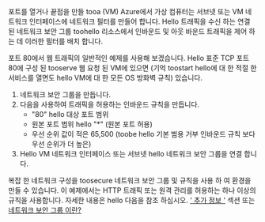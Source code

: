 포트를 열거나 끝점을 만들 tooa (VM) Azure에서 가상 컴퓨터는 서브넷 또는 VM 네트워크 인터페이스에 네트워크 필터를 만들어 합니다. Hello 트래픽을 수신 하는 연결 된 네트워크 보안 그룹 toohello 리소스에서 인바운드 및 아웃 바운드 트래픽을 제어 하는 데 이러한 필터를 배치 합니다.

포트 80에서 웹 트래픽의 일반적인 예제를 사용해 보겠습니다. Hello 표준 TCP 포트 80에 구성 된 tooserve 웹 요청 된 VM에 있으면 (기억 toostart hello에 대 한 적절 한 서비스를 열면도 hello VM에 대 한 모든 OS 방화벽 규칙) 있습니다.

1. 네트워크 보안 그룹을 만듭니다.
2. 다음을 사용하여 트래픽을 허용하는 인바운드 규칙을 만듭니다.
   * "80" hello 대상 포트 범위
   * 원본 포트 범위 hello "*" (원본 포트 허용)
   * 우선 순위 값이 적은 65,500 (toobe hello 기본 범용 거부 인바운드 규칙 보다 우선 순위가 더 높은)
3. Hello VM 네트워크 인터페이스 또는 서브넷 hello 네트워크 보안 그룹을 연결 합니다.

복잡 한 네트워크 구성을 toosecure 네트워크 보안 그룹 및 규칙을 사용 하 여 환경을 만들 수 있습니다. 이 예제에서는 HTTP 트래픽 또는 원격 관리를 허용하는 하나 이상의 규칙을 사용합니다. 자세한 내용은 hello 다음을 참조 하십시오. [' 추가 정보 '](#more-information-on-network-security-groups) 섹션 또는 [네트워크 보안 그룹 이란?](../articles/virtual-network/virtual-networks-nsg.md)

